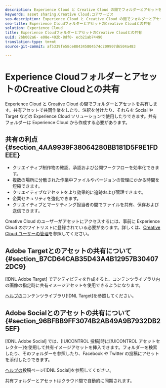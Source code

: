 ```yaml
---
description: Experience Cloud と Creative Cloud の間でフォルダーとアセットを共有します。共有アセットで共同作業をしたり、注釈を付けたり、それらを Social や Target などの Experience Cloud ソリューションで使用したりできます。共有フォルダーは Experience Cloud から作成する必要があります。
keywords: asset sharing;Creative Cloud;コアサービス
seo-description: Experience Cloud と Creative Cloud の間でフォルダーとアセットを共有します。共有アセットで共同作業をしたり、注釈を付けたり、それらを Social や Target などの Experience Cloud ソリューションで使用したりできます。共有フォルダーは Experience Cloud から作成する必要があります。
seo-title: Experience CloudフォルダーとアセットのCreative Cloudとの共有
solution: Experience Cloud
title: Experience CloudフォルダーとアセットのCreative Cloudとの共有
uuid: 2bb002a6- e08e-402b-8df0- ecb21ab74490
translation-type: tm+mt
source-git-commit: af5339fe58ce884345804574c209907d6504a483

---
```



# Experience CloudフォルダーとアセットのCreative Cloudとの共有

Experience Cloud と Creative Cloud の間でフォルダーとアセットを共有します。共有アセットで共同作業をしたり、注釈を付けたり、それらを Social や Target などの Experience Cloud ソリューションで使用したりできます。共有フォルダーは Experience Cloud から作成する必要があります。

## 共有の利点 {#section_4AA9939F38064280BB181D5F9E1FDEEE}

* クリエイティブ制作物の確認、承認および公開ワークフローを効率化できます。
* 複数の場所に分散された作業中ファイルやバージョンの管理にかかる時間を短縮できます。
* クリエイティブなアセットをより効果的に追跡および管理できます。
* 企業セキュリティを強化できます。
* クリエイティブとマーケティング担当者の間でファイルを共有、保存および送信できます。

Creative Cloud のユーザーがアセットにアクセスするには、事前に Experience Cloud のホワイトリストに登録されている必要があります。詳しくは、[Creative Cloud ユーザーの管理](../experience-cloud-assets/t-admin-add-cc-user.md#task_F36D4F1D49B44F09A54F7371810D2752)を参照してください。

## Adobe Targetとのアセットの共有について {#section_B7CD64CAB35D43A4B12957B304072DC9}

[!DNL Adobe Target] でアクティビティを作成すると、コンテンツライブラリ内の画像の指定時に共有イメージアセットを使用できるようになります。

[ ヘルプの](https://marketing.adobe.com/resources/help/en_US/target/target/?f=c_manage_content)コンテンツライブラリ[!DNL Target]を参照してください。

## Adobe Socialとのアセットの共有について {#section_96BFBB9FF3074B2AB49A9B7932DB25EF}

[!DNL Adobe Social] では、[!UICONTROL 投稿]時に[!UICONTROL アセットセレクター]を使用して共有イメージアセットを挿入できます。フォルダーを検索したり、そのフォルダーを参照したり、Facebook や Twitter の投稿にアセットを添付したりできます。

[ ヘルプの](https://marketing.adobe.com/resources/help/en_US/social/?f=c_pub_publisher)投稿ページ[!DNL Social]を参照してください。

共有フォルダーとアセットはクラウド間で自動的に同期されます。
